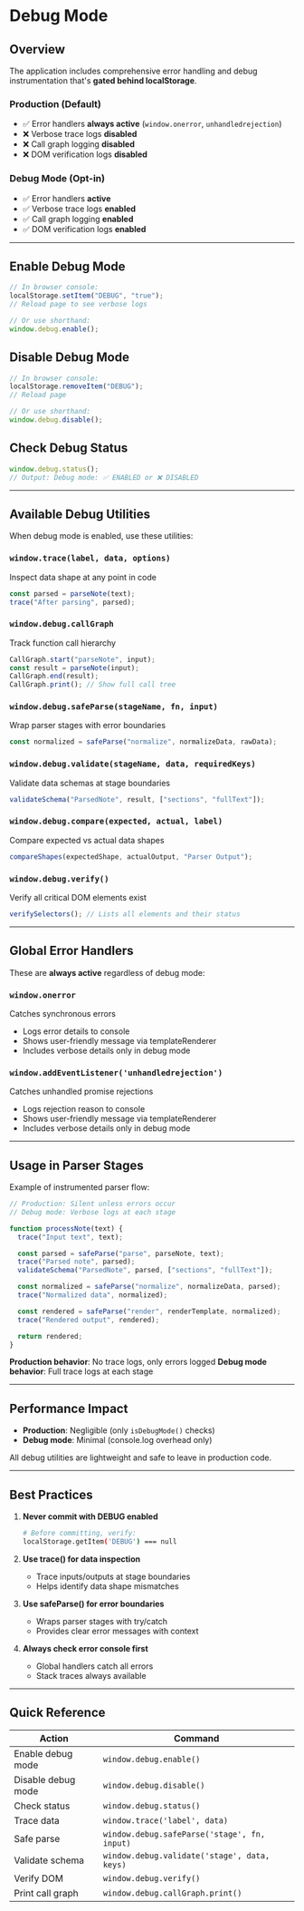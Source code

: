 # Debug Mode

## Overview

The application includes comprehensive error handling and debug instrumentation that's **gated behind localStorage**.

### Production (Default)

- ✅ Error handlers **always active** (`window.onerror`, `unhandledrejection`)
- ❌ Verbose trace logs **disabled**
- ❌ Call graph logging **disabled**
- ❌ DOM verification logs **disabled**

### Debug Mode (Opt-in)

- ✅ Error handlers **active**
- ✅ Verbose trace logs **enabled**
- ✅ Call graph logging **enabled**
- ✅ DOM verification logs **enabled**

---

## Enable Debug Mode

```javascript
// In browser console:
localStorage.setItem("DEBUG", "true");
// Reload page to see verbose logs

// Or use shorthand:
window.debug.enable();
```

## Disable Debug Mode

```javascript
// In browser console:
localStorage.removeItem("DEBUG");
// Reload page

// Or use shorthand:
window.debug.disable();
```

## Check Debug Status

```javascript
window.debug.status();
// Output: Debug mode: ✅ ENABLED or ❌ DISABLED
```

---

## Available Debug Utilities

When debug mode is enabled, use these utilities:

### `window.trace(label, data, options)`

Inspect data shape at any point in code

```javascript
const parsed = parseNote(text);
trace("After parsing", parsed);
```

### `window.debug.callGraph`

Track function call hierarchy

```javascript
CallGraph.start("parseNote", input);
const result = parseNote(input);
CallGraph.end(result);
CallGraph.print(); // Show full call tree
```

### `window.debug.safeParse(stageName, fn, input)`

Wrap parser stages with error boundaries

```javascript
const normalized = safeParse("normalize", normalizeData, rawData);
```

### `window.debug.validate(stageName, data, requiredKeys)`

Validate data schemas at stage boundaries

```javascript
validateSchema("ParsedNote", result, ["sections", "fullText"]);
```

### `window.debug.compare(expected, actual, label)`

Compare expected vs actual data shapes

```javascript
compareShapes(expectedShape, actualOutput, "Parser Output");
```

### `window.debug.verify()`

Verify all critical DOM elements exist

```javascript
verifySelectors(); // Lists all elements and their status
```

---

## Global Error Handlers

These are **always active** regardless of debug mode:

### `window.onerror`

Catches synchronous errors

- Logs error details to console
- Shows user-friendly message via templateRenderer
- Includes verbose details only in debug mode

### `window.addEventListener('unhandledrejection')`

Catches unhandled promise rejections

- Logs rejection reason to console
- Shows user-friendly message via templateRenderer
- Includes verbose details only in debug mode

---

## Usage in Parser Stages

Example of instrumented parser flow:

```javascript
// Production: Silent unless errors occur
// Debug mode: Verbose logs at each stage

function processNote(text) {
  trace("Input text", text);

  const parsed = safeParse("parse", parseNote, text);
  trace("Parsed note", parsed);
  validateSchema("ParsedNote", parsed, ["sections", "fullText"]);

  const normalized = safeParse("normalize", normalizeData, parsed);
  trace("Normalized data", normalized);

  const rendered = safeParse("render", renderTemplate, normalized);
  trace("Rendered output", rendered);

  return rendered;
}
```

**Production behavior**: No trace logs, only errors logged
**Debug mode behavior**: Full trace logs at each stage

---

## Performance Impact

- **Production**: Negligible (only `isDebugMode()` checks)
- **Debug mode**: Minimal (console.log overhead only)

All debug utilities are lightweight and safe to leave in production code.

---

## Best Practices

1. **Never commit with DEBUG enabled**

   ```bash
   # Before committing, verify:
   localStorage.getItem('DEBUG') === null
   ```

2. **Use trace() for data inspection**
   - Trace inputs/outputs at stage boundaries
   - Helps identify data shape mismatches

3. **Use safeParse() for error boundaries**
   - Wraps parser stages with try/catch
   - Provides clear error messages with context

4. **Always check error console first**
   - Global handlers catch all errors
   - Stack traces always available

---

## Quick Reference

| Action             | Command                                      |
| ------------------ | -------------------------------------------- |
| Enable debug mode  | `window.debug.enable()`                      |
| Disable debug mode | `window.debug.disable()`                     |
| Check status       | `window.debug.status()`                      |
| Trace data         | `window.trace('label', data)`                |
| Safe parse         | `window.debug.safeParse('stage', fn, input)` |
| Validate schema    | `window.debug.validate('stage', data, keys)` |
| Verify DOM         | `window.debug.verify()`                      |
| Print call graph   | `window.debug.callGraph.print()`             |
